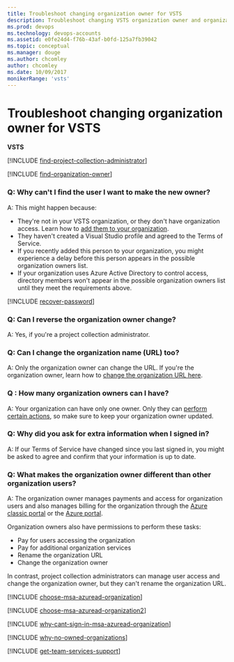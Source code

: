 ```yaml
---
title: Troubleshoot changing organization owner for VSTS 
description: Troubleshoot changing VSTS organization owner and organization name (URL), difference between organization owner and organization user, frequently asked questions (FAQ)
ms.prod: devops
ms.technology: devops-accounts
ms.assetid: e0fe24d4-f76b-43af-b0fd-125a7fb39042
ms.topic: conceptual
ms.manager: douge
ms.author: chcomley
author: chcomley
ms.date: 10/09/2017
monikerRange: 'vsts'
---
```

# Troubleshoot changing organization owner for VSTS

**VSTS**

<a name="find-owner-pca"></a>

[!INCLUDE [find-project-collection-administrator](../../_shared/qa-find-project-collection-administrator.md)]

[!INCLUDE [find-organization-owner](../../_shared/qa-find-organization-owner.md)]

<a name="NoNewOwner"></a>

### Q: Why can't I find the user I want to make the new owner?

A: This might happen because:

*	They're not in your VSTS organization, 
or they don't have organization access. 
Learn how to [add them to your organization](add-organization-users-from-user-hub.md).  
*	They haven't created a Visual Studio profile 
and agreed to the Terms of Service.  
*	If you recently added this person to your organization, 
you might experience a delay before this person appears 
in the possible organization owners list.   
*	If your organization uses Azure Active Directory to control access, 
directory members won't appear in the possible organization owners 
list until they meet the requirements above.

[!INCLUDE [recover-password](../../_shared/qa-recover-password.md)]

### Q: Can I reverse the organization owner change?

A: Yes, if you're a project collection administrator.

### Q: Can I change the organization name (URL) too?

A: Only the organization owner can change the URL. 
If you're the organization owner, learn how to 
[change the organization URL here](rename-vsts-organization.md).

### Q :	How many organization owners can I have?

A:	Your organization can have only one owner. 
Only they can [perform certain actions](#owner-differences), 
so make sure to keep your organization owner updated.

### Q: Why did you ask for extra information when I signed in?

A: If our Terms of Service have changed since you last signed in, 
you might be asked to agree and confirm that your information is up to date.

<a name="owner-differences"></a>

### Q: What makes the organization owner different than other organization users?

A: The organization owner manages payments and access for organization users and also manages billing for the organization through the 
[Azure classic portal](https://manage.windowsazure.com/) or the
[Azure portal](https://portal.azure.com). 

Organization owners also have permissions to perform these tasks:

*	Pay for users accessing the organization
*	Pay for additional organization services
*	Rename the organization URL
*	Change the organization owner

In contrast, project collection administrators can manage user access 
and change the organization owner, but they can't rename the organization URL.

<a name="ChooseOrgAcctMSAcct"></a>

[!INCLUDE [choose-msa-azuread-organization](../../_shared/qa-choose-msa-azuread-organization.md)]

[!INCLUDE [choose-msa-azuread-organization2](../../_shared/qa-choose-msa-azuread-organization2.md)]

[!INCLUDE [why-cant-sign-in-msa-azuread-organization](../../_shared/qa-why-cant-sign-in-msa-azuread-organization.md)]

[!INCLUDE [why-no-owned-organizations](../../_shared/qa-why-no-owned-organizations.md)]

<a name="get-support"></a>

[!INCLUDE [get-team-services-support](../../_shared/qa-get-vsts-support.md)]


